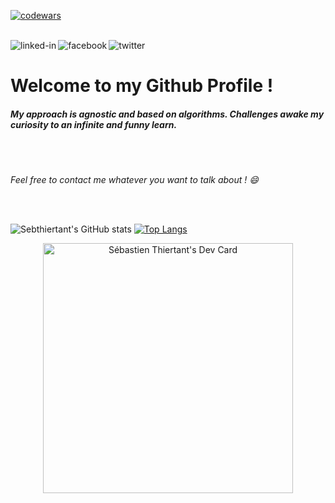 [![codewars](https://www.codewars.com/users/sebthiertant/badges/micro)](https://www.codewars.com/)
<br><br>

[<img align="left" alt="linked-in" src="https://img.shields.io/badge/linkedin-%230077B5.svg?&style=for-the-badge&logo=linkedin&logoColor=white" />](https://www.linkedin.com/in/s%C3%A9bastien-thiertant-715751bb/)
[<img align="left" alt="facebook" src="https://img.shields.io/badge/facebook-%231877F2.svg?&style=for-the-badge&logo=facebook&logoColor=white" />](https://www.facebook.com/sebastien.thiertant)
[<img align="left" alt="twitter" src="https://img.shields.io/badge/twitter-%231DA1F2.svg?&style=for-the-badge&logo=twitter&logoColor=white" />](https://twitter.com/SebThiertant)

<br>


<h1>Welcome to my Github Profile !</h1>
<h5>My approach is agnostic and based on algorithms. Challenges awake my curiosity to an infinite and funny learn.</h5>
<br>
<br>

<em>Feel free to contact me whatever you want to talk about ! :smile:</em>

<br>
<br>

![Sebthiertant's GitHub stats](https://github-readme-stats.vercel.app/api?username=sebthiertant&show_icons=true&theme=radical)
[![Top Langs](https://github-readme-stats.vercel.app/api/top-langs/?username=sebthiertant&hide=css,html,scss&layout=compact&theme=radical)](https://github.com/sebthiertant/sebthiertant/edit/main/README.md)


<div display='flex' align='center'>
  <a href="https://app.daily.dev/SebThiertant">
    <img src="https://api.daily.dev/devcards/3ece8d05ee7749c48d365da313833f53.png?r=da1" width="400" alt="Sébastien Thiertant's Dev Card"/>
  </a>
</div>

